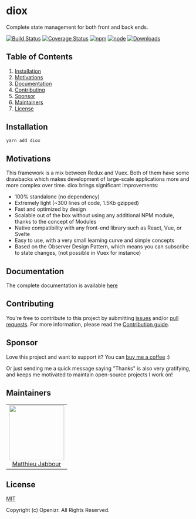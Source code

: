 # diox

Complete state management for both front and back ends.

[![Build Status](https://travis-ci.org/openizr/diox.svg?branch=master)](https://travis-ci.org/openizr/diox)
[![Coverage Status](https://coveralls.io/repos/github/openizr/diox/badge.svg)](https://coveralls.io/github/openizr/diox)
[![npm](https://img.shields.io/npm/v/diox.svg)](https://www.npmjs.com/package/diox)
[![node](https://img.shields.io/node/v/diox.svg)](https://nodejs.org)
[![Downloads](https://img.shields.io/npm/dm/diox.svg)](https://www.npmjs.com/package/diox)


## Table of Contents

1. [Installation](#Installation)
2. [Motivations](#Motivations)
3. [Documentation](#Documentation)
4. [Contributing](#Contributing)
5. [Sponsor](#Sponsor)
6. [Maintainers](#Maintainers)
7. [License](#License)


## Installation

```bash
yarn add diox
```


## Motivations

This framework is a mix between Redux and Vuex. Both of them have some drawbacks which makes
development of large-scale applications more and more complex over time. diox brings significant
improvements:

- 100% standalone (no dependency)
- Extremely light (~300 lines of code, 1.5Kb gzipped)
- Fast and optimized by design
- Scalable out of the box without using any additional NPM module, thanks to the concept of Modules
- Native compatibility with any front-end library such as React, Vue, or Svelte
- Easy to use, with a very small learning curve and simple concepts
- Based on the Observer Design Pattern, which means you can subscribe to state changes, (not possible in Vuex for instance)


## Documentation

The complete documentation is available [here](https://matthieu-jabbour.gitbook.io/diox/)


## Contributing

You're free to contribute to this project by submitting [issues](https://github.com/openizr/diox/issues) and/or [pull requests](https://github.com/openizr/diox/pulls). For more information, please read the [Contribution guide](https://github.com/openizr/diox/blob/master/CONTRIBUTING.md).


## Sponsor

Love this project and want to support it? You can [buy me a coffee](https://www.buymeacoffee.com/matthieujabbour) :)

Or just sending me a quick message saying "Thanks" is also very gratifying, and keeps me motivated to maintain open-source projects I work on!


## Maintainers

<table>
  <tbody>
    <tr>
      <td align="center">
        <img width="150" height="150" src="https://avatars.githubusercontent.com/u/29428247?v=4&s=150">
        </br>
        <a href="https://github.com/matthieujabbour">Matthieu Jabbour</a>
      </td>
    </tr>
  <tbody>
</table>


## License

[MIT](http://opensource.org/licenses/MIT)

Copyright (c) Openizr. All Rights Reserved.